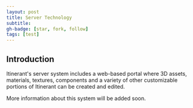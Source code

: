 ```yaml
---
layout: post
title: Server Technology
subtitle:
gh-badge: [star, fork, follow]
tags: [test]
---
```


## Introduction

Itinerant's server system includes a web-based portal where 3D assets, materials, textures, components and a variety of other customizable portions of Itinerant can be created and edited.

More information about this system will be added soon.
